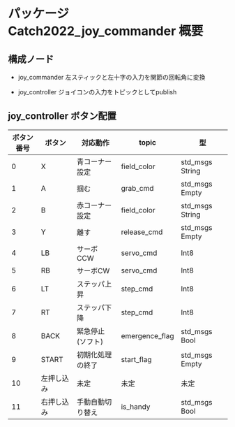 # パッケージ　Catch2022_joy_commander 概要

## 構成ノード
- joy_commander
左スティックと左十字の入力を関節の回転角に変換

- joy_controller
ジョイコンの入力をトピックとしてpublish

## joy_controller ボタン配置

| ボタン番号 | ボタン | 対応動作 | topic | 型 |
|----------| ----- | ------- | ----- | -- |
| 0 | X | 青コーナー設定 | field_color | std_msgs String |
| 1 | A | 掴む | grab_cmd | std_msgs Empty |
| 2 | B | 赤コーナー設定 | field_color | std_msgs String |
| 3 | Y | 離す | release_cmd | std_msgs Empty |
| 4 | LB | サーボCCW | servo_cmd | Int8 |
| 5 | RB | サーボCW | servo_cmd | Int8 |
| 6 | LT | ステッパ上昇 | step_cmd | Int8 |
| 7 | RT | ステッパ下降 | step_cmd | Int8 |
| 8 | BACK | 緊急停止(ソフト) | emergence_flag | std_msgs Bool |
| 9 | START | 初期化処理の終了 | start_flag | std_msgs Empty |
| 10 | 左押し込み | 未定 | 未定 | 未定 |
| 11 | 右押し込み | 手動自動切り替え | is_handy | std_msgs Bool |


